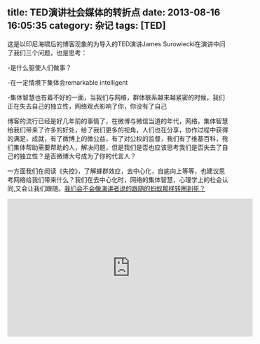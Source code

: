 title: TED演讲社会媒体的转折点
date: 2013-08-16 16:05:35
category: 杂记
tags: [TED]
---


这是以印尼海啸后的博客现象的为导入的TED演讲James Surowiecki在演讲中问了我们三个问题，也是思考：

-是什么驱使人们做事？

-在一定情境下集体会remarkable intelligent

-集体智慧也有着不好的一面，当我们与网络，群体联系越来越紧密的时候，我们正在失去自己的独立性，网络观点影响了你，你没有了自己

博客的流行已经是好几年前的事情了，在微博与微信当道的年代，网络，集体智慧给我们带来了许多的好处，给了我们更多的视角，人们也在分享，协作过程中获得的满足，成就，有了微博上的微公益，有了对公权的监督，我们有了维基百科，我们集体帮助需要帮助的人，解决问题，但是我们是否也应该思考我们是否失去了自己的独立性？是否微博大号成为了你的代言人？

一方面我们在阅读《失控》，了解蜂群效应，去中心化，自底向上等等，也建议思考网络给我们带来什么？我们在去中心化时，网络的集体智慧，心理学上的社会认同,又会让我们跟随。<a href="http://tech.sina.com.cn/d/2012-03-28/07246884177.shtml">我们会不会像演讲者说的跟随的蚂蚁那样转圈到死？</a>

<iframe src="http://embed.ted.com/talks/lang/zh-cn/james_surowiecki_on_the_turning_point_for_social_media.html" width="560" height="315" frameborder="0" scrolling="no" webkitAllowFullScreen mozallowfullscreen allowFullScreen></iframe>